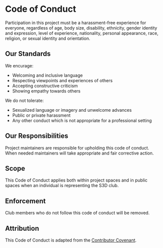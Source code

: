 # Code of Conduct
Participation in this project must be a harassment-free experience for
everyone, regardless of age, body size, disability, ethnicity, gender identity
and expression, level of experience, nationality, personal appearance, race,
religion, or sexual identity and orientation.

## Our Standards
We encurage:
- Welcoming and inclusive language
- Respecting viewpoints and experiences of others
- Accepting constructive criticism
- Showing empathy towards others 

We do not tolerate:
- Sexualized language or imagery and unwelcome advances
- Public or private harassment
- Any other conduct which is not appropriate for a professional setting

## Our Responsibilities
Project maintainers are responsible for upholding this code of conduct. When
needed maintainers will take appropriate and fair corrective action.

## Scope
This Code of Conduct applies both within project spaces and in public spaces
when an individual is representing the S3D club.

## Enforcement
Club members who do not follow this code of conduct will be removed.

## Attribution
This Code of Conduct is adapted from the [Contributor Covenant][cont].

[cont]: https://www.contributor-covenant.org/
